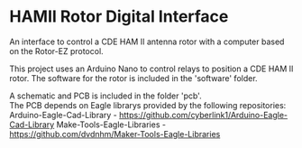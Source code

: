 # HAMII Rotor Digital Interface
An interface to control a CDE HAM II antenna rotor with a computer based on the Rotor-EZ protocol.

This project uses an Arduino Nano to control relays to position a CDE HAM II rotor.  The software for the rotor is included in the 'software' folder.

A schematic and PCB is included in the folder 'pcb'.  
The PCB depends on Eagle librarys provided by the following repositories:
Arduino-Eagle-Cad-Library   -   https://github.com/cyberlink1/Arduino-Eagle-Cad-Library
Make-Tools-Eagle-Libraries  -   https://github.com/dvdnhm/Maker-Tools-Eagle-Libraries
